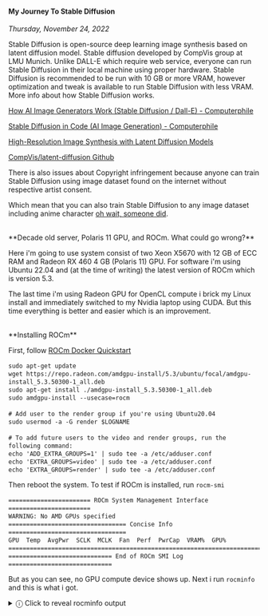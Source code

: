 #### My Journey To Stable Diffusion
_Thursday, November 24, 2022_

Stable Diffusion is open-source deep learning image synthesis based on 
latent diffusion model. Stable diffusion developed by CompVis group at 
LMU Munich. Unlike DALL-E which require web service, everyone can run 
Stable Diffusion in their local machine using proper hardware. Stable 
Diffusion is recommended to be run with 10 GB or more VRAM, however 
optimization and tweak is available to run Stable Diffusion with less
VRAM. More info about how Stable Diffusion works.

[How AI Image Generators Work (Stable Diffusion / Dall-E) - Computerphile](https://www.youtube.com/watch?v=1CIpzeNxIhU)

[Stable Diffusion in Code (AI Image Generation) - Computerphile](https://www.youtube.com/watch?v=-lz30by8-sU)

[High-Resolution Image Synthesis with Latent Diffusion Models](https://openaccess.thecvf.com/content/CVPR2022/papers/Rombach_High-Resolution_Image_Synthesis_With_Latent_Diffusion_Models_CVPR_2022_paper.pdf)

[CompVis/latent-diffusion Github](https://github.com/CompVis/latent-diffusion)

There is also issues about Copyright infringement because anyone 
can train Stable Diffusion using image dataset found on the internet 
without respective artist consent.

Which mean that you can also train Stable Diffusion to any image dataset 
including anime character 
[oh wait, someone did](https://github.com/AUTOMATIC1111/stable-diffusion-webui/wiki/Textual-Inversion#using-pre-trained-embeddings).

<br>
**Decade old server, Polaris 11 GPU, and ROCm. What could go wrong?**

Here i'm going to use system consist of two Xeon X5670 with 12 GB of ECC RAM 
and Radeon RX 460 4 GB (Polaris 11) GPU. For software i'm using Ubuntu 22.04 
and (at the time of writing) the latest version of ROCm which is version 5.3.

The last time i'm using Radeon GPU for OpenCL compute i brick my Linux install 
and immediately switched to my Nvidia laptop using CUDA. But this time everything 
is better and easier which is an improvement.

<br>
**Installing ROCm**

First, follow [ROCm Docker Quickstart](https://github.com/RadeonOpenCompute/ROCm-docker/blob/master/quick-start.md)

```
sudo apt-get update
wget https://repo.radeon.com/amdgpu-install/5.3/ubuntu/focal/amdgpu-install_5.3.50300-1_all.deb 
sudo apt-get install ./amdgpu-install_5.3.50300-1_all.deb
sudo amdgpu-install --usecase=rocm

# Add user to the render group if you're using Ubuntu20.04
sudo usermod -a -G render $LOGNAME

# To add future users to the video and render groups, run the following command:
echo 'ADD_EXTRA_GROUPS=1' | sudo tee -a /etc/adduser.conf
echo 'EXTRA_GROUPS=video' | sudo tee -a /etc/adduser.conf
echo 'EXTRA_GROUPS=render' | sudo tee -a /etc/adduser.conf 
```

Then reboot the system. To test if ROCm is installed, run `rocm-smi`

```
======================= ROCm System Management Interface =======================
WARNING: No AMD GPUs specified
================================= Concise Info =================================
GPU  Temp  AvgPwr  SCLK  MCLK  Fan  Perf  PwrCap  VRAM%  GPU%  
================================================================================
============================= End of ROCm SMI Log =============================
```

But as you can see, no GPU compute device shows up. Next i run `rocminfo` and this 
is what i got.

<details>
<summary>&#9432; Click to reveal rocminfo output</summary>
```
ROCk module is loaded
=====================    
HSA System Attributes    
=====================    
Runtime Version:         1.1
System Timestamp Freq.:  1000.000000MHz
Sig. Max Wait Duration:  18446744073709551615 (0xFFFFFFFFFFFFFFFF) (timestamp count)
Machine Model:           LARGE                              
System Endianness:       LITTLE                             

==========               
HSA Agents               
==========               
*******                  
Agent 1                  
*******                  
  Name:                    Intel(R) Xeon(R) CPU           X5670  @ 2.93GHz
  Uuid:                    CPU-XX                             
  Marketing Name:          Intel(R) Xeon(R) CPU           X5670  @ 2.93GHz
  Vendor Name:             CPU                                
  Feature:                 None specified                     
  Profile:                 FULL_PROFILE                       
  Float Round Mode:        NEAR                               
  Max Queue Number:        0(0x0)                             
  Queue Min Size:          0(0x0)                             
  Queue Max Size:          0(0x0)                             
  Queue Type:              MULTI                              
  Node:                    0                                  
  Device Type:             CPU                                
  Cache Info:              
    L1:                      32768(0x8000) KB                   
  Chip ID:                 0(0x0)                             
  ASIC Revision:           0(0x0)                             
  Cacheline Size:          64(0x40)                           
  Max Clock Freq. (MHz):   2934                               
  BDFID:                   0                                  
  Internal Node ID:        0                                  
  Compute Unit:            12                                 
  SIMDs per CU:            0                                  
  Shader Engines:          0                                  
  Shader Arrs. per Eng.:   0                                  
  WatchPts on Addr. Ranges:1                                  
  Features:                None
  Pool Info:               
    Pool 1                   
      Segment:                 GLOBAL; FLAGS: FINE GRAINED        
      Size:                    6114824(0x5d4e08) KB               
      Allocatable:             TRUE                               
      Alloc Granule:           4KB                                
      Alloc Alignment:         4KB                                
      Accessible by all:       TRUE                               
    Pool 2                   
      Segment:                 GLOBAL; FLAGS: KERNARG, FINE GRAINED
      Size:                    6114824(0x5d4e08) KB               
      Allocatable:             TRUE                               
      Alloc Granule:           4KB                                
      Alloc Alignment:         4KB                                
      Accessible by all:       TRUE                               
    Pool 3                   
      Segment:                 GLOBAL; FLAGS: COARSE GRAINED      
      Size:                    6114824(0x5d4e08) KB               
      Allocatable:             TRUE                               
      Alloc Granule:           4KB                                
      Alloc Alignment:         4KB                                
      Accessible by all:       TRUE                               
  ISA Info:                
*******                  
Agent 2                  
*******                  
  Name:                    Intel(R) Xeon(R) CPU           X5670  @ 2.93GHz
  Uuid:                    CPU-XX                             
  Marketing Name:          Intel(R) Xeon(R) CPU           X5670  @ 2.93GHz
  Vendor Name:             CPU                                
  Feature:                 None specified                     
  Profile:                 FULL_PROFILE                       
  Float Round Mode:        NEAR                               
  Max Queue Number:        0(0x0)                             
  Queue Min Size:          0(0x0)                             
  Queue Max Size:          0(0x0)                             
  Queue Type:              MULTI                              
  Node:                    1                                  
  Device Type:             CPU                                
  Cache Info:              
    L1:                      32768(0x8000) KB                   
  Chip ID:                 0(0x0)                             
  ASIC Revision:           0(0x0)                             
  Cacheline Size:          64(0x40)                           
  Max Clock Freq. (MHz):   2934                               
  BDFID:                   0                                  
  Internal Node ID:        1                                  
  Compute Unit:            12                                 
  SIMDs per CU:            0                                  
  Shader Engines:          0                                  
  Shader Arrs. per Eng.:   0                                  
  WatchPts on Addr. Ranges:1                                  
  Features:                None
  Pool Info:               
    Pool 1                   
      Segment:                 GLOBAL; FLAGS: FINE GRAINED        
      Size:                    6152980(0x5de314) KB               
      Allocatable:             TRUE                               
      Alloc Granule:           4KB                                
      Alloc Alignment:         4KB                                
      Accessible by all:       TRUE                               
    Pool 2                   
      Segment:                 GLOBAL; FLAGS: KERNARG, FINE GRAINED
      Size:                    6152980(0x5de314) KB               
      Allocatable:             TRUE                               
      Alloc Granule:           4KB                                
      Alloc Alignment:         4KB                                
      Accessible by all:       TRUE                               
    Pool 3                   
      Segment:                 GLOBAL; FLAGS: COARSE GRAINED      
      Size:                    6152980(0x5de314) KB               
      Allocatable:             TRUE                               
      Alloc Granule:           4KB                                
      Alloc Alignment:         4KB                                
      Accessible by all:       TRUE                               
  ISA Info:                
*** Done ***
```
</details>

While my GPU is missing, as you can see both of my CPUs is listed 
instead. Later i decided to continue.

<br>
**Running under docker**

Here i'm using 
[AUTOMATIC1111/stable-diffusion-webui](https://github.com/AUTOMATIC1111/stable-diffusion-webui) 
and create my own Docker Compose with corresponding Dockerfile.

<details>
<summary>&#9432; Click to reveal docker-compose.yml</summary>
```
version: '3'

services:
  stablediff-git:
    image: alpine/git:latest
    environment:
      TZ: "Asia/Jakarta"
      TARGET: "https://github.com/AUTOMATIC1111/stable-diffusion-webui"
    entrypoint: ["/bin/sh","-c"]
    command: >
      "if [ ! -d /git/.git ]; then
        git clone --depth 1 $${TARGET} /git
      fi"
    volumes:
      - ./stablediff-web:/git
  stablediff-web:
    build: .
    environment:
      TZ: "Asia/Jakarta"
      ROC_ENABLE_PRE_VEGA: 1
      REQS_FILE: "requirements.txt"
      TORCH_COMMAND: "pip install torch torchvision --extra-index-url https://download.pytorch.org/whl/rocm5.1.1"
    entrypoint: ["/bin/sh","-c"]
    command: >
      "/opt/rocm/bin/rocminfo;
      if [ -d /stablediff-web/.git ]; then
        python launch.py --precision full --no-half --skip-torch-cuda-test
      fi"
    network_mode: host
    devices:
      - "/dev/kfd:/dev/kfd"
      - "/dev/dri:/dev/dri"
    group_add:
      - video
    ipc: host
    cap_add:
      - SYS_PTRACE
    security_opt:
      - seccomp:unconfined
    volumes:
      - ./stablediff-web:/stablediff-web
```
</details>
<details>
<summary>&#9432; Click to reveal Dockerfile</summary>
```
FROM rocm/pytorch
ENV DEBIAN_FRONTEND=noninteractive \
    PYTHONUNBUFFERED=1 \
    PYTHONIOENCODING=UTF-8
WORKDIR /stablediff-web
RUN python -m pip install --upgrade pip wheel
RUN python -m pip install torch torchvision --extra-index-url https://download.pytorch.org/whl/rocm5.1.1
```
</details>

To run this, first do `docker-compose pull` this is going 
to take a while because 
[rocm/pytorch](https://hub.docker.com/r/rocm/pytorch/tags) 
compressed image size is around 10 GB and around 30 GB after extraction. 

Next do `docker-compose run stablediff-git` this will clone the 
required repository. You can access the code and config files from 
`stablediff-web` directory.

Then run `docker-compose build .` in my case, this will take additional 
5 GB of disk space to build. 

Don't forget to 
[download](https://github.com/AUTOMATIC1111/stable-diffusion-webui/wiki/Dependencies#required-dependencies) 
and copy the ckpt model data to `stablediff-web/models/Stable-diffusion`. 
You may need sudo to do this.

Last, run `docker-compose run stablediff-web`.

<details>
<summary>&#9432; Click to reveal additional notes</summary>
* Because rocm/pytorch uses python 3.7, you need to edit 
`requirements_versions.txt` and change `numpy` to version 
`1.21.6` and `fairscale` to version `0.4.6`.
* In case you get ROCm GPU compute working, remove `--skip-torch-cuda-test` 
from `docker-compose.yml`.
* In order to run ROCm with RX400/500 GPUs, add `ROC_ENABLE_PRE_VEGA=1` to `/etc/environment`
</details>

<br>
**Is it working?**

Unfortunately after all of that, this is what i got.
```
Python 3.7.13 (default, Mar 29 2022, 02:18:16) 
[GCC 7.5.0]
Commit hash: 828438b4a190759807f9054932cae3a8b880ddf1
Installing gfpgan
Installing clip
Installing requirements for CodeFormer
Installing requirements for Web UI
Launching Web UI with arguments: --precision full --no-half
Illegal instruction (core dumped)
ERROR: 132
```

From the error message above, it seems like stable diffusion 
try to run using CPU which is correct because i could not get 
ROCm GPU compute working. My theory is that pytorch that been 
used in this instance only support AVX/AVX2 instruction set. 
Which is absent in my Westmere CPUs.

<br>
**What went wrong?**

First, i want to know why ROCm GPU compute doesn't work in my 
system. I look around and found 
[ROCm/issues/1659](https://github.com/RadeonOpenCompute/ROCm/issues/1659) 
(at the time of writing this issues still in open status) 
apparently ROCm support for Polaris based GPUs is **not guaranteed** 
and i need to set `ROC_ENABLE_PRE_VEGA=1` workaround to get it working. 

I also found 
[ROCm Hardware and Software Support Reference Guide](https://docs.amd.com/bundle/Hardware_and_Software_Reference_Guide/page/Hardware_and_Software_Support.html) 
which stated that GFX8 GPUs require PCIe atomics which available on PCI Express 
3.0. This mean that you need to run this on 
[Intel Haswell 4th gen and above or AMD Zen 1st gen and above](https://github.com/ROCm/ROCm.github.io/blob/master/hardware.md#supported-cpus).

To prove this, i can run `sudo dmesg | grep kfd` and i should get 
`PCI rejects atomics` error message.
```
[    4.592356] kfd kfd: amdgpu: skipped device 1002:67ef, PCI rejects atomics 730<0
```

I also run `sudo lspci -s 08:00.0 -vvv` to see more info about my GPU.
<details>
<summary>&#9432; Click to reveal lspci output</summary>
```
08:00.0 VGA compatible controller: Advanced Micro Devices, Inc. [AMD/ATI] Baffin [Radeon RX 460/560D / Pro 450/455/460/555/555X/560/560X] (rev cf) (prog-if 00 [VGA controller])
	Subsystem: PC Partner Limited / Sapphire Technology Baffin [Radeon RX 460/560D / Pro 450/455/460/555/555X/560/560X]
	Control: I/O+ Mem+ BusMaster+ SpecCycle- MemWINV- VGASnoop- ParErr- Stepping- SERR+ FastB2B- DisINTx+
	Status: Cap+ 66MHz- UDF- FastB2B- ParErr- DEVSEL=fast >TAbort- <TAbort- <MAbort- >SERR- <PERR- INTx-
	Latency: 0, Cache Line Size: 256 bytes
	Interrupt: pin A routed to IRQ 38
	Region 0: Memory at d0000000 (64-bit, prefetchable) [size=256M]
	Region 2: Memory at cfe00000 (64-bit, prefetchable) [size=2M]
	Region 4: I/O ports at e000 [size=256]
	Region 5: Memory at fbe80000 (32-bit, non-prefetchable) [size=256K]
	Expansion ROM at 000c0000 [disabled] [size=128K]
	Capabilities: [48] Vendor Specific Information: Len=08 <?>
	Capabilities: [50] Power Management version 3
		Flags: PMEClk- DSI- D1+ D2+ AuxCurrent=0mA PME(D0-,D1+,D2+,D3hot+,D3cold+)
		Status: D0 NoSoftRst+ PME-Enable- DSel=0 DScale=0 PME-
	Capabilities: [58] Express (v2) Legacy Endpoint, MSI 00
		DevCap:	MaxPayload 256 bytes, PhantFunc 0, Latency L0s <4us, L1 unlimited
			ExtTag+ AttnBtn- AttnInd- PwrInd- RBE+ FLReset-
		DevCtl:	CorrErr- NonFatalErr- FatalErr- UnsupReq-
			RlxdOrd- ExtTag+ PhantFunc- AuxPwr- NoSnoop+
			MaxPayload 256 bytes, MaxReadReq 512 bytes
		DevSta:	CorrErr+ NonFatalErr- FatalErr- UnsupReq+ AuxPwr- TransPend-
		LnkCap:	Port #0, Speed 8GT/s, Width x8, ASPM L1, Exit Latency L1 <1us
			ClockPM- Surprise- LLActRep- BwNot- ASPMOptComp+
		LnkCtl:	ASPM Disabled; RCB 64 bytes, Disabled- CommClk+
			ExtSynch- ClockPM- AutWidDis- BWInt- AutBWInt-
		LnkSta:	Speed 5GT/s (downgraded), Width x8 (ok)
			TrErr- Train- SlotClk+ DLActive- BWMgmt- ABWMgmt-
		DevCap2: Completion Timeout: Not Supported, TimeoutDis- NROPrPrP- LTR+
			 10BitTagComp- 10BitTagReq- OBFF Not Supported, ExtFmt+ EETLPPrefix+, MaxEETLPPrefixes 1
			 EmergencyPowerReduction Not Supported, EmergencyPowerReductionInit-
			 FRS-
			 AtomicOpsCap: 32bit+ 64bit+ 128bitCAS-
		DevCtl2: Completion Timeout: 50us to 50ms, TimeoutDis- LTR- OBFF Disabled,
			 AtomicOpsCtl: ReqEn-
		LnkCap2: Supported Link Speeds: 2.5-8GT/s, Crosslink- Retimer- 2Retimers- DRS-
		LnkCtl2: Target Link Speed: 8GT/s, EnterCompliance- SpeedDis-
			 Transmit Margin: Normal Operating Range, EnterModifiedCompliance- ComplianceSOS-
			 Compliance De-emphasis: -6dB
		LnkSta2: Current De-emphasis Level: -6dB, EqualizationComplete- EqualizationPhase1-
			 EqualizationPhase2- EqualizationPhase3- LinkEqualizationRequest-
			 Retimer- 2Retimers- CrosslinkRes: unsupported
	Capabilities: [a0] MSI: Enable+ Count=1/1 Maskable- 64bit+
		Address: 00000000fee00698  Data: 0000
	Capabilities: [100 v1] Vendor Specific Information: ID=0001 Rev=1 Len=010 <?>
	Capabilities: [150 v2] Advanced Error Reporting
		UESta:	DLP- SDES- TLP- FCP- CmpltTO- CmpltAbrt- UnxCmplt- RxOF- MalfTLP- ECRC- UnsupReq- ACSViol-
		UEMsk:	DLP- SDES- TLP- FCP- CmpltTO- CmpltAbrt- UnxCmplt- RxOF- MalfTLP- ECRC- UnsupReq- ACSViol-
		UESvrt:	DLP+ SDES+ TLP- FCP+ CmpltTO- CmpltAbrt- UnxCmplt- RxOF+ MalfTLP+ ECRC- UnsupReq- ACSViol-
		CESta:	RxErr- BadTLP- BadDLLP- Rollover- Timeout- AdvNonFatalErr+
		CEMsk:	RxErr- BadTLP- BadDLLP- Rollover- Timeout- AdvNonFatalErr+
		AERCap:	First Error Pointer: 00, ECRCGenCap+ ECRCGenEn- ECRCChkCap+ ECRCChkEn-
			MultHdrRecCap- MultHdrRecEn- TLPPfxPres- HdrLogCap-
		HeaderLog: 00000000 00000000 00000000 00000000
	Capabilities: [200 v1] Physical Resizable BAR
		BAR 0: current size: 256MB, supported: 256MB 512MB 1GB 2GB 4GB
	Capabilities: [270 v1] Secondary PCI Express
		LnkCtl3: LnkEquIntrruptEn- PerformEqu-
		LaneErrStat: 0
	Capabilities: [2b0 v1] Address Translation Service (ATS)
		ATSCap:	Invalidate Queue Depth: 00
		ATSCtl:	Enable-, Smallest Translation Unit: 00
	Capabilities: [2c0 v1] Page Request Interface (PRI)
		PRICtl: Enable- Reset-
		PRISta: RF- UPRGI- Stopped+
		Page Request Capacity: 00000020, Page Request Allocation: 00000000
	Capabilities: [2d0 v1] Process Address Space ID (PASID)
		PASIDCap: Exec+ Priv+, Max PASID Width: 10
		PASIDCtl: Enable- Exec- Priv-
	Capabilities: [320 v1] Latency Tolerance Reporting
		Max snoop latency: 0ns
		Max no snoop latency: 0ns
	Capabilities: [328 v1] Alternative Routing-ID Interpretation (ARI)
		ARICap:	MFVC- ACS-, Next Function: 1
		ARICtl:	MFVC- ACS-, Function Group: 0
	Capabilities: [370 v1] L1 PM Substates
		L1SubCap: PCI-PM_L1.2+ PCI-PM_L1.1+ ASPM_L1.2+ ASPM_L1.1+ L1_PM_Substates+
			  PortCommonModeRestoreTime=0us PortTPowerOnTime=170us
		L1SubCtl1: PCI-PM_L1.2- PCI-PM_L1.1- ASPM_L1.2- ASPM_L1.1-
			   T_CommonMode=0us LTR1.2_Threshold=0ns
		L1SubCtl2: T_PwrOn=10us
	Kernel driver in use: amdgpu
	Kernel modules: amdgpu
```
</details>

One thing that i found interesting is that this decade old system support 
`Capabilities: [200 v1] Physical Resizable BAR` but i have no idea if i can use 
it with modern GPU and get better performance.

[Run ROCm without PCIe atomics?](https://github.com/RadeonOpenCompute/ROCm/issues/157)

[More about how ROCm uses PCIe Atomics](https://rocmdocs.amd.com/en/latest/Installation_Guide/More-about-how-ROCm-uses-PCIe-Atomics.html)

<br>
**CPU to the rescue**

Apparently you can also run Stable Diffusion using CPU. But you trade 
compatibility with lower performance. Generating 512x512 image using 
dual Xeon X5670 take around 5 to 6 Minutes while current datacenter 
and high-end GPU take around 
[3 to 10 Seconds](https://lambdalabs.com/blog/inference-benchmark-stable-diffusion). 
To be fair, my decade old CPUs does not support AVX/AVX2 instruction 
and if your CPU does support AVX/AVX2 you probably get better performance. 
Also for some reason, almost half of my CPUs thread is idle so force it 
to use all threads may improve performance.

<div class="row">
	<div class="col-sm-2"></div>
	<div class="col-sm-8">
    <div class="thumbnail">
			<img class="img-responsive" src="./posts/2022-11-24-my-journey-to-stable-diffusion/01.png" alt="img">
		</div>
		<div class="thumbnail">
			<img class="img-responsive" src="./posts/2022-11-24-my-journey-to-stable-diffusion/02.png" alt="img">
		</div>
	</div>
	<div class="col-sm-2"></div>
</div>

As for Stable Diffusion itself, it is certainly not perfect, but it is 
in my opinion very usable. For example sometimes face does not align 
properly, but a fix is an option to fix it. Then fingers may not be generated 
properly sometimes it just a blob of random shapes, and sometimes you can 
get extra fingers or lost some. Also unlike DALL-E which can understand 
complex sentence or even paragraph, Stable Diffusion NLP is still behind. 
Which is mostly stated in [Limitations and Bias](https://huggingface.co/CompVis/stable-diffusion-v-1-4-original). 

<div class="row">
	<div class="col-sm-2"></div>
	<div class="col-sm-8">
		<div class="thumbnail">
			<img class="img-responsive" src="./posts/2022-11-24-my-journey-to-stable-diffusion/03.png" alt="img">
		</div>
	</div>
	<div class="col-sm-2"></div>
</div>

Good thing about Stable Diffusion open approach is limitless 
options. Instead of relying on web service to fine tune or fix an issue, 
you can go online and 
[find a fix](https://github.com/CompVis/stable-diffusion/pulls) 
or fix it yourself. You don't like default 
model, or you want other more specific style instead, well 
[grab one yourself](https://huggingface.co/models?other=stable-diffusion) 
or better yet, 
[train your own model](https://github.com/AUTOMATIC1111/stable-diffusion-webui/discussions/2284).

<br>
**CUDA: I am speed**

Using CPUs give great amount of compatibility with performance penalty. 
Unfortunately ROCm doesn't work in my system, but there is a third option. 
Enter Compute Unified Device Architecture (CUDA).

Here i'm using my laptop with I7 7700HQ, 8 GB RAM and GTX 950M 2 GB (Maxwell) 
GPU (I strongly recommend 16 GB RAM instead of 8 GB). The result is incredible, 
generating 512x512 image take around 1 to 2 Minutes (using --lowvram) 
compared to 5 to 6 Minutes. Not only using GPU is more efficient 75W vs 190W 
(95x2), it is also a lot faster.

<div class="row">
	<div class="col-sm-2"></div>
	<div class="col-sm-8">
		<div class="thumbnail">
			<img class="img-responsive" src="./posts/2022-11-24-my-journey-to-stable-diffusion/04.png" alt="img">
		</div>
	</div>
	<div class="col-sm-2"></div>
</div>

Using CUDA in my opinion gives the best result so far. Installation is seamless, 
performance is great, it is more efficient. Unless in my case, my laptop only 
have 2 GB of VRAM which require `--lowvram` parameter easy. But the issue is 8 
GB of RAM because of this, i could not load standard Stable Diffusion 1.4 model. 
Instead, i'm using [Openjourney](https://huggingface.co/prompthero/openjourney) 
model even then i can only generate 3 to 4 images before the entire thing is out 
of memory and crash.

<div class="row">
	<div class="col-sm-2"></div>
	<div class="col-sm-8">
		<div class="thumbnail">
			<img class="img-responsive" src="./posts/2022-11-24-my-journey-to-stable-diffusion/05.png" alt="img">
		</div>
	</div>
	<div class="col-sm-2"></div>
</div>

<br>
**Docker all the things**

With all the results so far, here is how i did it.

* First, install Docker and Docker-compose 
[Ubuntu](https://docs.docker.com/engine/install/ubuntu/) 
[Windows](https://docs.docker.com/desktop/install/windows-install/) 
then run `docker-compose --version` and make sure you're running docker-compose 
[version 1.27.0 or above](https://docs.docker.com/compose/gpu-support/).

* If you want to use CUDA, follow guide below to set up CUDA with Docker 
    - [Linux](https://docs.nvidia.com/datacenter/cloud-native/container-toolkit/install-guide.html) Install
    - <p><a href="https://docs.nvidia.com/cuda/wsl-user-guide/index.html">Windows (WSL)</a> then follow 
    <a href="https://docs.nvidia.com/ai-enterprise/deployment-guide/dg-docker.html#enabling-the-docker-repository-and-installing-the-nvidia-container-toolkit">this</a></p> 

* If you want to use ROCm, follow guide below to set ROCm with Docker 
    - <p><a href="https://github.com/RadeonOpenCompute/ROCm-docker/blob/master/quick-start.md">Linux</a> Install</p>

* Get Stable Diffusion model `.ckpt` file. you can get original v1.4 from [Hugging Face](https://huggingface.co/CompVis/stable-diffusion-v-1-4-original/tree/main).

* Next create a new directory called `stable diffusion`.

* Then copy and save following files inside `stable-diffusion` directory.

<details>
<summary>&#9432; Click to reveal `docker-compose.yml`</summary>
```
version: '3'

services:
  stablediff-cpu:
    build: 
      context: .
      dockerfile: Dockerfile.cpu
    container_name: stablediff-cpu-runner
    environment:
      TZ: "Asia/Jakarta"
      COMMANDLINE_ARGS: "--listen --no-half --skip-torch-cuda-test"
    entrypoint: ["/bin/sh", "-c"]
    command: >
      ". /stablediff.env; echo launch.py $$COMMANDLINE_ARGS;
      if [ ! -d /stablediff-web/.git ]; then
        cp -a /sdtemp/. /stablediff-web/
      fi;
      if [ ! -f /stablediff-web/models/Stable-diffusion/*.ckpt ]; then
        echo 'Please copy stable diffusion model to stablediff-models directory'
        echo 'You may need sudo to perform this action'
        exit 1
      fi;
      python launch.py"
    ports:
      - "7860:7860"
    volumes:
      - ./stablediff.env:/stablediff.env
      - ./stablediff-web:/stablediff-web
      - ./stablediff-models:/stablediff-web/models/Stable-diffusion
  stablediff-rocm:
    build: 
      context: .
      dockerfile: Dockerfile.rocm
    container_name: stablediff-rocm-runner
    environment:
      TZ: "Asia/Jakarta"
      ROC_ENABLE_PRE_VEGA: 1
      COMMANDLINE_ARGS: "--listen --precision full --no-half"
    entrypoint: ["/bin/sh", "-c"]
    command: >
      "rocm-smi; . /stablediff.env; echo launch.py $$COMMANDLINE_ARGS;
      if [ ! -d /stablediff-web/.git ]; then
        cp -a /sdtemp/. /stablediff-web/
      fi;
      if [ ! -f /stablediff-web/models/Stable-diffusion/*.ckpt ]; then
        echo 'Please copy stable diffusion model to stablediff-models directory'
        echo 'You may need sudo to perform this action'
        exit 1
      fi;
      python launch.py"
    ports:
      - "7860:7860"
    devices:
      - "/dev/kfd:/dev/kfd"
      - "/dev/dri:/dev/dri"
    group_add:
      - video
    ipc: host
    cap_add:
      - SYS_PTRACE
    security_opt:
      - seccomp:unconfined
    volumes:
      - ./stablediff.env:/stablediff.env
      - ./stablediff-web:/stablediff-web
      - ./stablediff-models:/stablediff-web/models/Stable-diffusion
  stablediff-cuda:
    build: 
      context: .
      dockerfile: Dockerfile.cuda
    container_name: stablediff-runner-cuda
    runtime: nvidia
    environment:
      TZ: "Asia/Jakarta"
      NVIDIA_VISIBLE_DEVICES: all
      COMMANDLINE_ARGS: "--listen"
    entrypoint: ["/bin/sh", "-c"]
    command: >
      "nvidia-smi; . /stablediff.env; echo launch.py $$COMMANDLINE_ARGS;
      if [ ! -d /stablediff-web/.git ]; then
        cp -a /sdtemp/. /stablediff-web/
      fi;
      if [ ! -f /stablediff-web/models/Stable-diffusion/*.ckpt ]; then
        echo 'Please copy stable diffusion model to stablediff-models directory'
        echo 'You may need sudo to perform this action'
        exit 1
      fi;
      python launch.py"
    ports:
      - "7860:7860"
    volumes:
      - ./stablediff.env:/stablediff.env
      - ./stablediff-web:/stablediff-web
      - ./stablediff-models:/stablediff-web/models/Stable-diffusion
```
</details>

<details>
<summary>&#9432; Click to reveal `Dockerfile.cpu`</summary>
```
FROM python:3.10.6-bullseye
ENV DEBIAN_FRONTEND=noninteractive \
    PYTHONUNBUFFERED=1 \
    PYTHONIOENCODING=UTF-8
WORKDIR /sdtemp
RUN python -m pip install --upgrade pip wheel
RUN apt-get update &&\
    apt-get install -y wget git
RUN git clone https://github.com/AUTOMATIC1111/stable-diffusion-webui /sdtemp

#torch and torchvision version number refer to
#https://github.com/AUTOMATIC1111/stable-diffusion-webui/blob/master/launch.py
ENV TORCH_COMMAND="pip install torch==1.12.1+cpu torchvision==0.13.1+cpu --extra-index-url https://download.pytorch.org/whl/cpu"
RUN python -m $TORCH_COMMAND

RUN python launch.py --skip-torch-cuda-test --exit
RUN python -m pip install opencv-python-headless
WORKDIR /stablediff-web
```
</details>

<details>
<summary>&#9432; Click to reveal `Dockerfile.cuda`</summary>
```
FROM nvidia/cuda:11.3.1-base-ubuntu20.04
ENV DEBIAN_FRONTEND=noninteractive \
    PYTHONUNBUFFERED=1 \
    PYTHONIOENCODING=UTF-8
WORKDIR /sdtemp
RUN apt-get update &&\
    apt-get install -y \
    wget \
    git \
    python3 \
    python3-pip \
    python-is-python3
RUN python -m pip install --upgrade pip wheel
RUN git clone https://github.com/AUTOMATIC1111/stable-diffusion-webui /sdtemp

#torch and torchvision version number refer to
#https://github.com/AUTOMATIC1111/stable-diffusion-webui/blob/master/launch.py
ENV TORCH_COMMAND="pip install torch==1.12.1+cu113 torchvision==0.13.1+cu113 --extra-index-url https://download.pytorch.org/whl/cu113"
RUN python -m $TORCH_COMMAND

RUN python launch.py --skip-torch-cuda-test --exit
RUN python -m pip install opencv-python-headless
WORKDIR /stablediff-web
```
</details>

<details>
<summary>&#9432; Click to reveal `Dockerfile.rocm`</summary>
```
FROM rocm/dev-ubuntu-20.04
ENV DEBIAN_FRONTEND=noninteractive \
    PYTHONUNBUFFERED=1 \
    PYTHONIOENCODING=UTF-8
WORKDIR /sdtemp
RUN apt-get update &&\
    apt-get install -y \
    wget \
    git \
    python3 \
    python3-pip \
    python-is-python3
RUN python -m pip install --upgrade pip wheel
RUN git clone https://github.com/AUTOMATIC1111/stable-diffusion-webui /sdtemp

#torch and torchvision version number refer to
#https://github.com/AUTOMATIC1111/stable-diffusion-webui/blob/master/launch.py
ENV TORCH_COMMAND="pip install torch==1.12.1+rocm5.1.1 torchvision==0.13.1+rocm5.1.1 --extra-index-url https://download.pytorch.org/whl/rocm5.1.1"
RUN python -m $TORCH_COMMAND

RUN python launch.py --skip-torch-cuda-test --exit
RUN python -m pip install opencv-python-headless
WORKDIR /stablediff-web
```
</details>

<details>
<summary>&#9432; Click to reveal `stablediff.env`</summary>
```
export COMMANDLINE_ARGS="--listen"
```
</details>

<details>
<summary>&#9432; Click to reveal `.dockerignore`</summary>
```
stablediff-web/
stablediff-models/
*.ckpt
```
</details>

* Edit launch parameter to match your system. Open `stablediff.env` and set it to the following.
    - Using CPU 
        <pre>
        export COMMANDLINE_ARGS="--listen --no-half --skip-torch-cuda-test"
        </pre>
    - Using CUDA 
        <pre>
        export COMMANDLINE_ARGS="--listen --precision full --no-half"
        </pre>
    - Using ROCm 
        <pre>
        export COMMANDLINE_ARGS="--listen"
        </pre>
    <p>You can also add 
    <a href="https://github.com/AUTOMATIC1111/stable-diffusion-webui/wiki/Command-Line-Arguments-and-Settings#all-command-line-arguments">other parameter</a> 
    such as <code>--lowvram</code> for GPU with 2 GB of VRAM.</p>

* Next, open terminal and navigate to `stable-diffusion` directory.

* Then build the Stable Diffusion Docker image, to do this enter.
    - Using CPU 
        <pre>docker-compose build stablediff-cpu</pre>
    - Using CUDA 
        <pre>docker-compose build stablediff-cuda</pre>
    - Using ROCm 
        <pre>docker-compose build stablediff-rocm</pre>
    <p>This may take a while.</p>

* If everything goes smoothly, initialize the Diffusion Docker image 
by entering.
    - Using CPU 
        <pre>docker-compose up stablediff-cpu</pre>
    - Using CUDA 
        <pre>docker-compose up stablediff-cuda</pre>
    - Using ROCm 
        <pre>docker-compose up stablediff-rocm</pre>

* After that, you will get message `Please copy stable diffusion model`. 
Copy your stable diffusion model to `stablediff-models` directory.

* To start Stable Diffusion, enter. 
    - Using CPU 
        <pre>docker start -a stablediff-cpu-runner</pre>
    - Using CUDA 
        <pre>docker start -a stablediff-cuda-runner</pre>
    - Using ROCm 
        <pre>docker start -a stablediff-rocm-runner</pre>
    <p>Do this every time you want to run Stable Diffusion.</p>

* Next Open Web browser and go to <http://localhost:7860/>

* To stop Stable Diffusion, press `Ctrl + C` then enter.
    - Using CPU 
        <pre>docker stop stablediff-cpu-runner</pre>
    - Using CUDA 
        <pre>docker stop stablediff-cuda-runner</pre>
    - Using ROCm 
        <pre>docker stop stablediff-rocm-runner</pre>

And that's pretty much it.

<div class="row">
	<div class="col-sm-2"></div>
	<div class="col-sm-8">
		<div class="thumbnail">
			<img class="img-responsive" src="./posts/2022-11-24-my-journey-to-stable-diffusion/06.png" alt="img">
		</div>
	</div>
	<div class="col-sm-2"></div>
</div>